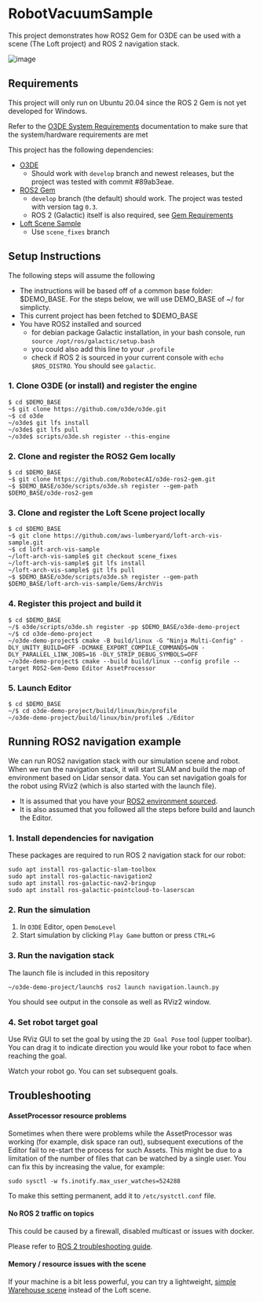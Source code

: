 # RobotVacuumSample

This project demonstrates how ROS2 Gem for O3DE can be used with a scene (The Loft project) and ROS 2 navigation stack.

![image](https://user-images.githubusercontent.com/16702721/174113203-e22cfd37-1bd5-4e42-a543-17b92de96c13.png)

## Requirements

This project will only run on Ubuntu 20.04 since the ROS 2 Gem is not yet developed for Windows. 

Refer to the [O3DE System Requirements](https://www.o3de.org/docs/welcome-guide/requirements/) documentation to make sure that the system/hardware requirements are met

This project has the following dependencies:

- [O3DE](https://github.com/o3de/o3de)
  -  Should work with `develop` branch and newest releases, but the project was tested with commit #89ab3eae.
- [ROS2 Gem](https://github.com/RobotecAI/o3de-ros2-gem)
  - `develop` branch (the default) should work. The project was tested with version tag `0.3`.
  - ROS 2 (Galactic) itself is also required, see [Gem Requirements](https://github.com/RobotecAI/o3de-ros2-gem#requirements)  
- [Loft Scene Sample](https://github.com/aws-lumberyard/loft-arch-vis-sample)
  - Use `scene_fixes` branch 


## Setup Instructions

The following steps will assume the following

- The instructions will be based off of a common base folder: $DEMO_BASE. For the steps below, we will use DEMO_BASE of ~/ for simplicty. 
- This current project has been fetched to $DEMO_BASE
- You have ROS2 installed and sourced 
  - for debian package Galactic installation, in your bash console, run `source /opt/ros/galactic/setup.bash`
  - you could also add this line to your `.profile`
  - check if ROS 2 is sourced in your current console with `echo $ROS_DISTRO`. You should see `galactic`.

### 1. Clone O3DE (or install) and register the engine

```
$ cd $DEMO_BASE
~$ git clone https://github.com/o3de/o3de.git
~$ cd o3de
~/o3de$ git lfs install
~/o3de$ git lfs pull
~/o3de$ scripts/o3de.sh register --this-engine
```

### 2. Clone and register the ROS2 Gem locally

```
$ cd $DEMO_BASE
~$ git clone https://github.com/RobotecAI/o3de-ros2-gem.git
~$ $DEMO_BASE/o3de/scripts/o3de.sh register --gem-path $DEMO_BASE/o3de-ros2-gem
```

### 3. Clone and register the Loft Scene project locally

```
$ cd $DEMO_BASE
~$ git clone https://github.com/aws-lumberyard/loft-arch-vis-sample.git
~$ cd loft-arch-vis-sample
~/loft-arch-vis-sample$ git checkout scene_fixes
~/loft-arch-vis-sample$ git lfs install
~/loft-arch-vis-sample$ git lfs pull
~$ $DEMO_BASE/o3de/scripts/o3de.sh register --gem-path $DEMO_BASE/loft-arch-vis-sample/Gems/ArchVis
```

### 4. Register this project and build it

```
$ cd $DEMO_BASE
~/$ o3de/scripts/o3de.sh register -pp $DEMO_BASE/o3de-demo-project
~/$ cd o3de-demo-project
~/o3de-demo-project$ cmake -B build/linux -G "Ninja Multi-Config" -DLY_UNITY_BUILD=OFF -DCMAKE_EXPORT_COMPILE_COMMANDS=ON -DLY_PARALLEL_LINK_JOBS=16 -DLY_STRIP_DEBUG_SYMBOLS=OFF
~/o3de-demo-project$ cmake --build build/linux --config profile --target ROS2-Gem-Demo Editor AssetProcessor
```

### 5. Launch Editor

```
$ cd $DEMO_BASE
~/$ cd o3de-demo-project/build/linux/bin/profile
~/o3de-demo-project/build/linux/bin/profile$ ./Editor
```

## Running ROS2 navigation example

We can run ROS2 navigation stack with our simulation scene and robot. When we run the navigation stack, it will start SLAM and build the map of environment based on Lidar sensor data. You can set navigation goals for the robot using RViz2 (which is also started with the launch file).

- It is assumed that you have your [ROS2 environment sourced](https://docs.ros.org/en/galactic/Tutorials/Configuring-ROS2-Environment.html).
- It is also assumed that you followed all the steps before build and launch the Editor.

### 1. Install dependencies for navigation 

These packages are required to run ROS 2 navigation stack for our robot:

```
sudo apt install ros-galactic-slam-toolbox
sudo apt install ros-galactic-navigation2
sudo apt install ros-galactic-nav2-bringup
sudo apt install ros-galactic-pointcloud-to-laserscan
```

### 2. Run the simulation

1. In `O3DE` Editor, open `DemoLevel`
1. Start simulation by clicking `Play Game` button or press `CTRL+G`

### 3. Run the navigation stack

The launch file is included in this repository

```
~/o3de-demo-project/launch$ ros2 launch navigation.launch.py
```

You should see output in the console as well as RViz2 window.

### 4. Set robot target goal

Use RViz GUI to set the goal by using the `2D Goal Pose` tool (upper toolbar). 
You can drag it to indicate direction you would like your robot to face when reaching the goal.

Watch your robot go. You can set subsequent goals.

## Troubleshooting

#### AssetProcessor resource problems

Sometimes when there were problems while the AssetProcessor was working (for example, disk space ran out),
subsequent executions of the Editor fail to re-start the process for such Assets. This might be due to a
limitation of the number of files that can be watched by a single user. You can fix this by increasing the
value, for example:

```
sudo sysctl -w fs.inotify.max_user_watches=524288
```

To make this setting permanent, add it to `/etc/systctl.conf` file.

#### No ROS 2 traffic on topics

This could be caused by a firewall, disabled multicast or issues with docker.

Please refer to [ROS 2 troubleshooting guide](https://docs.ros.org/en/galactic/How-To-Guides/Installation-Troubleshooting.html).

#### Memory / resource issues with the scene

If your machine is a bit less powerful, you can try a lightweight, [simple Warehouse scene](https://github.com/RobotecAI/Ros2WarehouseDemo) instead of the Loft scene. 
